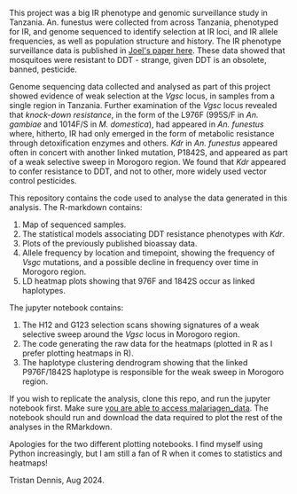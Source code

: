 This project was a big IR phenotype and genomic surveillance study in Tanzania. An. funestus were collected from across Tanzania, phenotyped for IR, and genome sequenced to identify selection at IR loci, and IR allele frequencies, as well as population structure and history. The IR phenotype surveillance data is published in [Joel's paper here](https://link.springer.com/article/10.1186/s13071-024-06315-4). These data showed that mosquitoes were resistant to DDT - strange, given DDT is an obsolete, banned, pesticide. 

Genome sequencing data collected and analysed as part of this project showed evidence of weak selection at the _Vgsc_ locus, in samples from a single region in Tanzania. Further examination of the _Vgsc_ locus revealed that _knock-down resistance_, in the form of the L976F (995S/F in _An. gambiae_ and 1014F/S in _M. domestica_), had appeared in _An. funestus_ where, hitherto, IR had only emerged in the form of metabolic resistance through detoxification enzymes and others. _Kdr_ in _An. funestus_ appeared often in concert with another linked mutation, P1842S, and appeared as part of a weak selective sweep in Morogoro region. We found that _Kdr_ appeared to confer resistance to DDT, and not to other, more widely used vector control pesticides.

This repository contains the code used to analyse the data generated in this analysis. The R-markdown contains:
1. Map of sequenced samples.
2. The statistical models associating DDT resistance phenotypes with _Kdr_.
3. Plots of the previously published bioassay data.
4. Allele frequency by location and timepoint, showing the frequency of _Vsgc_ mutations, and a possible decline in frequency over time in Morogoro region.
5. LD heatmap plots showing that 976F and 1842S occur as linked haplotypes.

The jupyter notebook contains:
1. The H12 and G123 selection scans showing signatures of a weak selective sweep around the _Vgsc_ locus in Morogoro region.
2. The code generating the raw data for the heatmaps (plotted in R as I prefer plotting heatmaps in R).
3. The haplotype clustering dendrogram showing that the linked P976F/1842S haplotype is responsible for the weak sweep in Morogoro region.

If you wish to replicate the analysis, clone this repo, and run the jupyter notebook first. Make sure [you are able to access malariagen_data](https://malariagen.github.io/vector-data/vobs/vobs-data-access.html). The notebook should run and download the data required to plot the rest of the analyses in the RMarkdown.

Apologies for the two different plotting notebooks. I find myself using Python increasingly, but I am still a fan of R when it comes to statistics and heatmaps!

Tristan Dennis, Aug 2024.

